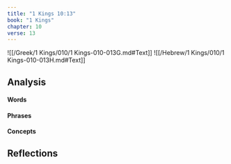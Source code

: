 ```yaml
---
title: "1 Kings 10:13"
book: "1 Kings"
chapter: 10
verse: 13
---
```

![[/Greek/1 Kings/010/1 Kings-010-013G.md#Text]]
![[/Hebrew/1 Kings/010/1 Kings-010-013H.md#Text]]

## Analysis

#### Words

#### Phrases

#### Concepts

## Reflections
